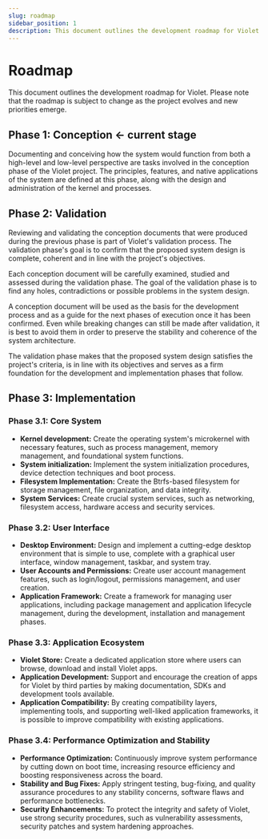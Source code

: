 ```yaml
---
slug: roadmap
sidebar_position: 1
description: This document outlines the development roadmap for Violet.
---
```


# Roadmap

This document outlines the development roadmap for Violet. Please note that the roadmap
is subject to change as the project evolves and new priorities emerge.

## Phase 1: Conception <- current stage

Documenting and conceiving how the system would function from both a high-level and low-level perspective are tasks involved in the conception phase of the Violet project. The principles, features, and native applications of the system are defined at this phase, along with the design and administration of the kernel and processes.

## Phase 2: Validation

Reviewing and validating the conception documents that were produced during the previous
phase is part of Violet's validation process. The validation phase's goal is to confirm
that the proposed system design is complete, coherent and in line with the project's
objectives.

Each conception document will be carefully examined, studied and assessed during the
validation phase. The goal of the validation phase is to find any holes, contradictions
or possible problems in the system design.

A conception document will be used as the basis for the development process and as a
guide for the next phases of execution once it has been confirmed. Even while breaking
changes can still be made after validation, it is best to avoid them in order to preserve
the stability and coherence of the system architecture.

The validation phase makes that the proposed system design satisfies the project's
criteria, is in line with its objectives and serves as a firm foundation for the
development and implementation phases that follow.

## Phase 3: Implementation

### Phase 3.1: Core System

- **Kernel development:** Create the operating system's microkernel with necessary features, such as process management, memory management, and foundational system functions.
- **System initialization:** Implement the system initialization procedures, device detection techniques and boot process.
- **Filesystem Implementation:** Create the Btrfs-based filesystem for storage management, file organization, and data integrity.
- **System Services:** Create crucial system services, such as networking, filesystem access, hardware access and security services.

### Phase 3.2: User Interface

- **Desktop Environment:** Design and implement a cutting-edge desktop environment that is simple to use, complete with a graphical user interface, window management, taskbar, and system tray.
- **User Accounts and Permissions:** Create user account management features, such as login/logout, permissions management, and user creation.
- **Application Framework:** Create a framework for managing user applications, including package management and application lifecycle management, during the development, installation and management phases.

### Phase 3.3: Application Ecosystem

- **Violet Store:** Create a dedicated application store where users can browse, download and install Violet apps.
- **Application Development:** Support and encourage the creation of apps for Violet by third parties by making documentation, SDKs and development tools available.
- **Application Compatibility:** By creating compatibility layers, implementing tools, and supporting well-liked application frameworks, it is possible to improve compatibility with existing applications.

### Phase 3.4: Performance Optimization and Stability

- **Performance Optimization:** Continuously improve system performance by cutting down on boot time, increasing resource efficiency and boosting responsiveness across the board.
- **Stability and Bug Fixes:** Apply stringent testing, bug-fixing, and quality assurance procedures to any stability concerns, software flaws and performance bottlenecks.
- **Security Enhancements:** To protect the integrity and safety of Violet, use strong security procedures, such as vulnerability assessments, security patches and system hardening approaches.
